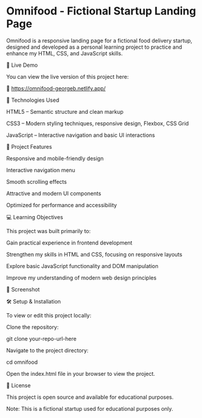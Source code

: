 
# Omnifood - Fictional Startup Landing Page


Omnifood is a responsive landing page for a fictional food delivery startup, designed and developed as a personal learning project to practice and enhance my HTML, CSS, and JavaScript skills.

🚀 Live Demo

You can view the live version of this project here:

🔗 https://omnifood-georgeb.netlify.app/

📌 Technologies Used

HTML5 – Semantic structure and clean markup

CSS3 – Modern styling techniques, responsive design, Flexbox, CSS Grid

JavaScript – Interactive navigation and basic UI interactions

🎯 Project Features

Responsive and mobile-friendly design

Interactive navigation menu

Smooth scrolling effects

Attractive and modern UI components

Optimized for performance and accessibility

💻 Learning Objectives

This project was built primarily to:

Gain practical experience in frontend development

Strengthen my skills in HTML and CSS, focusing on responsive layouts

Explore basic JavaScript functionality and DOM manipulation

Improve my understanding of modern web design principles

📸 Screenshot



🛠️ Setup & Installation

To view or edit this project locally:

Clone the repository:

git clone your-repo-url-here

Navigate to the project directory:

cd omnifood

Open the index.html file in your browser to view the project.

📄 License

This project is open source and available for educational purposes.

Note: This is a fictional startup used for educational purposes only.
